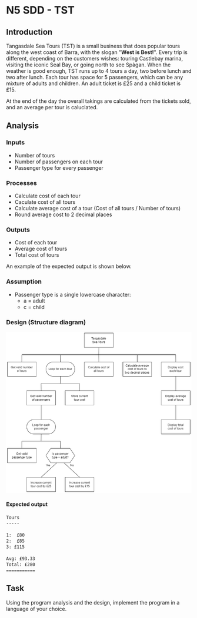 # N5 SDD - TST


## Introduction

Tangasdale Sea Tours (TST) is a small business that does popular tours along the west coast of Barra, with the slogan "__West is Best!__".
Every trip is different, depending on the customers wishes: touring Castlebay marina, visiting the iconic Seal Bay, or going north to see Spàgan.
When the weather is good enough, TST runs up to 4 tours a day, two before lunch and two after lunch.
Each tour has space for 5 passengers, which can be any mixture of adults and children.
An adult ticket is £25 and a child ticket is £15.

At the end of the day the overall takings are calculated from the tickets sold, and an average per tour is caluclated.

## Analysis

### Inputs

* Number of tours
* Number of passengers on each tour
* Passenger type for every passenger


### Processes

* Calculate cost of each tour
* Caculate cost of all tours
* Calculate average cost of a tour (Cost of all tours / Number of tours)
* Round average cost to 2 decimal places


### Outputs

* Cost of each tour
* Average cost of tours
* Total cost of tours

An example of the expected output is shown below.

### Assumption

* Passenger type is a single lowercase character:
    * a = adult
    * c = child


### Design (Structure diagram)

![Structure diagram](assets/sd.png)


#### Expected output

```
Tours
-----

1:  £80
2:  £85
3: £115

Avg: £93.33
Total: £280
===========
```


## Task

Using the program analysis and the design, implement the program in a language of your choice.
